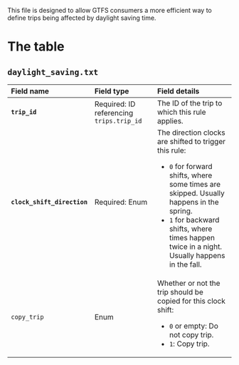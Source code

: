 This file is designed to allow GTFS consumers a more efficient way to define trips being affected by daylight saving time.

# The table
## `daylight_saving.txt`

Field name|Field type|Field details
:-|:-|:-
**`trip_id`**|Required: ID referencing `trips.trip_id`|The ID of the trip to which this rule applies.
**`clock_shift_direction`**|Required: Enum|The direction clocks are shifted to trigger this rule:<ul><li>`0` for forward shifts, where some times are skipped. Usually happens in the spring.</li><li>`1` for backward shifts, where times happen twice in a night. Usually happens in the fall.</li></ul>
`copy_trip`|Enum|Whether or not the trip should be copied for this clock shift:<ul><li>`0` or empty: Do not copy trip.</li><li>`1`: Copy trip.</li></ul>